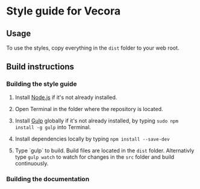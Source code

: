 # Style guide for Vecora

## Usage

To use the styles, copy everything in the `dist` folder to your web root.

## Build instructions

### Building the style guide

1. Install [Node.js](https://nodejs.org/) if it's not already installed.

2. Open Terminal in the folder where the repository is located.

3. Install [Gulp](https://gulpjs.com/) globally if it's not already installed, by typing `sudo npm install -g gulp` into Terminal.

4. Install dependencies locally by typing `npm install --save-dev`

5. Type ´gulp´ to build. Build files are located in the `dist` folder. Alternativly type `gulp watch` to watch for changes in the `src` folder and build continuously.

### Building the documentation
